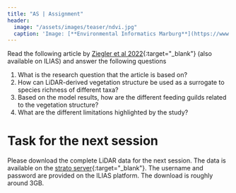 ```yaml
---
title: "AS | Assignment"
header:
  image: "/assets/images/teaser/ndvi.jpg"
  caption: 'Image: [**Environmental Informatics Marburg**](https://www.uni-marburg.de/en/fb19/disciplines/physisch/environmentalinformatics){:target="_blank"}'
---
```


Read the following article by [Ziegler et al 2022](https://www.mdpi.com/2072-4292/14/3/786){:target="_blank"} (also available on ILIAS)
and answer the following questions

1. What is the research question that the article is based on?
1. How can LiDAR-derived vegetation structure be used as a surrogate to species richness of different taxa? 
1. Based on the model results, how are the different feeding guilds related to the vegetation structure?
1. What are the different limitations highlighted by the study?

# Task for the next session

Please download the complete LiDAR data for the next session. The data is available on the [strato server](http://85.214.102.111/kili_data/){:target="_blank"}. The username and password are provided on the ILIAS platform.
The download is roughly around 3GB.

